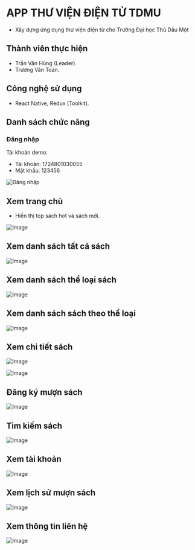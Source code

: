 # APP THƯ VIỆN ĐIỆN TỬ TDMU

-   Xây dựng ứng dụng thư viện điện tử cho Trường Đại học Thủ Dầu Một

## Thành viên thực hiện

-   Trần Văn Hùng (Leader).
-   Trương Văn Toàn.

## Công nghệ sử dụng

-   React Native, Redux (Toolkit).

## Danh sách chức năng

### Đăng nhập

Tài khoản demo:

-   Tài khoản: 1724801030055
-   Mật khẩu: 123456

<img src="https://user-images.githubusercontent.com/62246953/167588644-e43ef563-6ee7-432a-980e-a54cb4d5fbc4.png" alt="Đăng nhập" title="Đăng nhập" style="max-width: 100%">

## Xem trang chủ

-   Hiển thị top sách hot và sách mới.

![Image](https://user-images.githubusercontent.com/62246953/167588062-fde38bc5-80b3-44ab-ac6c-84665f375c71.png 'Xem trang chủ')

## Xem danh sách tất cả sách

![Image](https://user-images.githubusercontent.com/62246953/167588938-06a54e9a-a073-44cc-8625-27968537c180.png 'Xem danh sách tất cả sách')

## Xem danh sách thể loại sách

![Image](https://user-images.githubusercontent.com/62246953/167589050-a7a8c6ef-eea2-4322-bf3a-69aed2a73f95.png 'Xem danh sách thể loại sách')

## Xem danh sách sách theo thể loại

![Image](https://user-images.githubusercontent.com/62246953/167589459-228dc7b5-49ea-4dd2-8850-0cc4e8082cc6.png 'Xem danh sách sách theo thể loại')

## Xem chi tiết sách

![Image](https://user-images.githubusercontent.com/62246953/167589764-920e86de-3bf2-442c-b3ad-33e4e4892dcb.png 'Xem chi tiết sách')

![Image](https://user-images.githubusercontent.com/62246953/167589855-489cdb83-ea7f-46a1-990d-849211dffb3a.png 'Xem chi tiết sách')

## Đăng ký mượn sách

![Image](https://user-images.githubusercontent.com/62246953/167589941-0b5043ac-e6b9-45e0-9f81-43c992b68f01.png 'Đăng ký mượn sách')

## Tìm kiếm sách

![Image](https://user-images.githubusercontent.com/62246953/167590037-129f72ee-479a-425f-9263-5acf9e8b7274.png 'Tìm kiếm sách')

## Xem tài khoản

![Image](https://user-images.githubusercontent.com/62246953/167590164-586b06dc-463c-46ea-8b0d-b451e5b227c4.png 'Xem tài khoản')

## Xem lịch sử mượn sách

![Image](https://user-images.githubusercontent.com/62246953/167590271-36070971-de6e-40c1-b02d-4c9013041618.png 'Xem lịch sử mượn sách')

## Xem thông tin liên hệ

![Image](https://user-images.githubusercontent.com/62246953/167590340-8a84a55e-34bf-49d6-be5f-43cff1ba1f1a.png 'Xem thông tin liên hệ')
